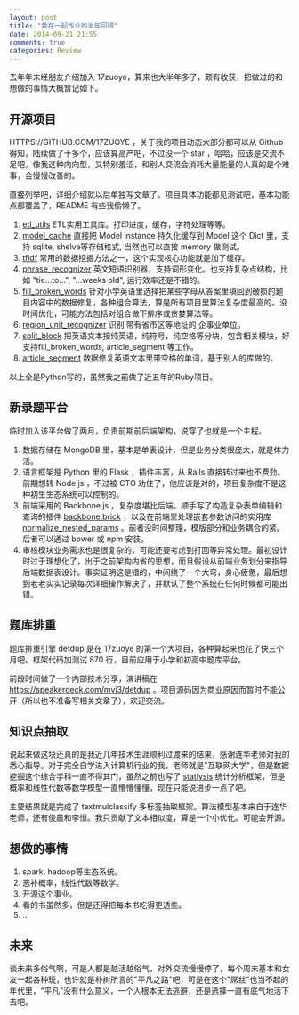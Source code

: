```yaml
---
layout: post
title: "我在一起作业的半年回顾"
date: 2014-09-21 21:55
comments: true
categories: Review
---
```


去年年末经朋友介绍加入 17zuoye，算来也大半年多了，颇有收获，把做过的和想做的事情大概暂记如下。

## 开源项目

HTTPS://GITHUB.COM/17ZUOYE ，关于我的项目动态大部分都可以从 Github 得知，陆续做了十多个，应该算高产吧，不过没一个 star ，哈哈，应该是交流不足吧，像我这种内向型，又特别羞涩，和别人交流会消耗大量能量的人真的是个难事，会慢慢改善的。

直接列举吧，详细介绍就以后单独写文章了。项目具体功能都见测试吧，基本功能点都覆盖了，README 有些我偷懒了。

1. [etl_utils](https://github.com/mvj3/etl_utils) ETL实用工具库。打印进度，缓存，字符处理等等。
2. [model_cache](https://github.com/17zuoye/model_cache) 直接把 Model instance 持久化缓存到 Model 这个 Dict 里，支持 sqlite, shelve等存储格式, 当然也可以直接 memory 做测试。
3. [tfidf](https://github.com/17zuoye/tfidf) 常用的数据挖掘方法之一，这个实现核心功能就是加了缓存。
4. [phrase_recognizer](https://github.com/17zuoye/phrase_recognizer) 英文短语识别器，支持词形变化。也支持复杂点结构，比如 "tie...to...", "...weeks old", 运行效率还是不错的。
5. [fill_broken_words](https://github.com/17zuoye/fill_broken_words) 针对小学英语里选择把某些字母从答案里填回到破损的题目内容中的数据修复，各种组合算法，算是所有项目里算法复杂度最高的。没时间优化，可能方法包括对组合做下排序或贪婪算法等。
6. [region_unit_recognizer](https://github.com/17zuoye/region_unit_recognizer) 识别 带有省市区等地址的 企事业单位。
7. [split_block](https://github.com/17zuoye/split_block) 把英语文本按纯英语，纯符号，纯空格等分块，包含相关模块，好支持fill_broken_words, article_segment 等工作。
8. [article_segment](https://github.com/17zuoye/article_segment) 数据修复英语文本里带空格的单词，基于别人的库做的。

以上全是Python写的，虽然我之前做了近五年的Ruby项目。

## 新录题平台

临时加入该平台做了两月，负责前期前后端架构，说穿了也就是一个主程。

1. 数据存储在 MongoDB 里，基本是单表设计，但是业务分类很庞大，就是体力活。
2. 语言框架是 Python 里的 Flask ，插件丰富，从 Rails 直接转过来也不费劲。前期想转 Node.js ，不过被 CTO 劝住了，他应该是对的，项目复杂度不是这种初生生态系统可以控制的。
3. 前端采用的 Backbone.js ，复杂度堪比后端。顺手写了构造复杂表单编辑和查询的插件 [backbone.brick](https://github.com/mvj3/backbone.brick) ，以及在前端里处理嵌套参数访问的实用库 [normalize_nested_params](https://github.com/mvj3/normalize_nested_params) 。前者没时间整理，模版部分和业务耦合的紧。后者可以通过 bower 或 npm 安装。
4. 审核模块业务需求也是很复杂的，可能还要考虑到打回等异常处理。最初设计时过于理想化了，出于之前架构内省的思想，而且假设从前端业务划分来指导后端数据表设计。事实证明这是错的，中间绕了一个大弯，身心疲惫，最后想到老老实实记录每次详细操作解决了，并默认了整个系统在任何时候都可能出错。

## 题库排重

题库排重引擎 detdup 是在 17zuoye 的第一个大项目，各种算起来也花了快三个月吧。框架代码加测试 870 行，目前应用于小学和初高中题库平台。

前段时间做了一个内部技术分享，演讲稿在 https://speakerdeck.com/mvj3/detdup 。项目源码因为商业原因而暂时不能公开（所以也不准备写相关文章了），欢迎交流。

## 知识点抽取

说起来做这块还真的是我近几年技术生涯顺利过渡来的结果，感谢连华老师对我的悉心指导。对于完全自学进入计算机行业的我，老师就是"互联网大学"，但是数据挖掘这个综合学科一直不得其门，虽然之前也写了 [statlysis](https://github.com/mvj3/statlysis) 统计分析框架，但是概率和线性代数等数学模型一直懵懵懂懂，现在只能说进步一点了吧。

主要结果就是完成了 textmulclassify 多标签抽取框架。算法模型基本来自于连华老师，还有俊晨和李恒。我只贡献了文本相似度，算是一个小优化。可能会开源。

## 想做的事情

1. spark, hadoop等生态系统。
2. 恶补概率，线性代数等数学。
3. 开源这个事业。
4. 看的书虽然多，但是还得把每本书吃得更透些。
5. ...

## 未来

谈未来多俗气啊，可是人都是越活越俗气，对外交流慢慢停了，每个周末基本和女友一起各种玩，也许就是朴树所言的"平凡之路"吧，可是在这个"屌丝"也当不起的年代里，"平凡"没有什么意义，一个人根本无法逃避，还是选择一直有底气地活下去吧。
